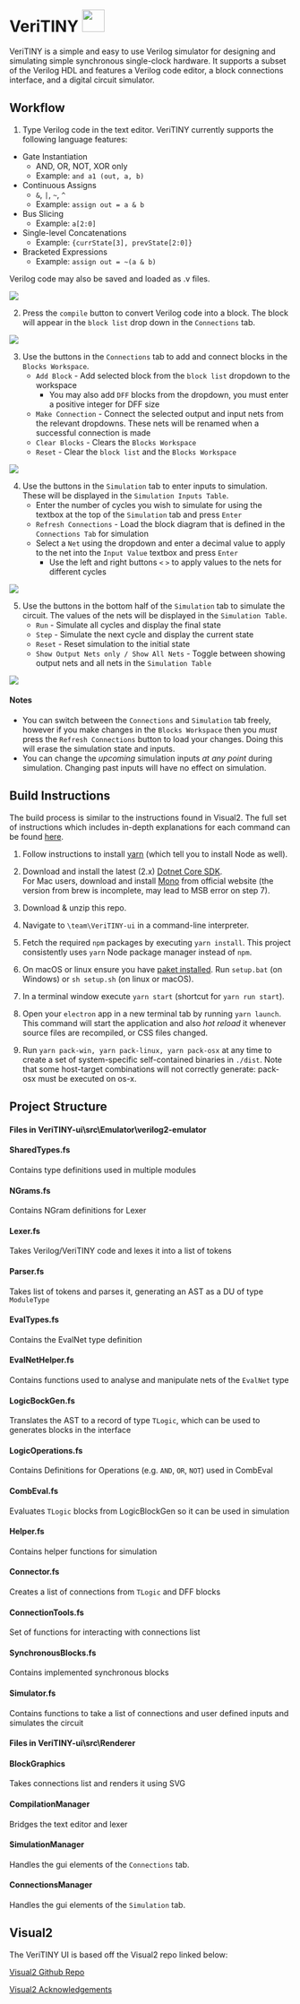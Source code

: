 
# VeriTINY <img src="https://github.com/ImperialCollegeLondon/hlp2020-verilog2/blob/team-README/team/readme-screenshots/veriTINY-logo.png" width="40" height="40"> 

VeriTINY is a simple and easy to use Verilog simulator for designing and simulating simple synchronous single-clock hardware. It supports a subset of the Verilog HDL and features a Verilog code editor, a block connections interface, and a digital circuit simulator.

## Workflow

1. Type Verilog code in the text editor. VeriTINY currently supports the following language features:

* Gate Instantiation 
  * AND, OR, NOT, XOR only  
  * Example: `and a1 (out, a, b)`
* Continuous Assigns
  * `&`, `|`, `~`, `^`
  * Example: `assign out = a & b`
* Bus Slicing
  * Example: `a[2:0]`
* Single-level Concatenations
  * Example: `{currState[3], prevState[2:0]}`
* Bracketed Expressions
  * Example: `assign out = ~(a & b)`

Verilog code may also be saved and loaded as .v files.

<img src="https://github.com/ImperialCollegeLondon/hlp2020-verilog2/blob/team-README/team/readme-screenshots/workflow1.png">

2. Press the `compile` button to convert Verilog code into a block. The block will appear in the `block list` drop down in the `Connections` tab.

<img src="https://github.com/ImperialCollegeLondon/hlp2020-verilog2/blob/team-README/team/readme-screenshots/workflow-2.png">

3. Use the buttons in the `Connections` tab to add and connect blocks in the `Blocks Workspace`.  
   * `Add Block` - Add selected block from the `block list` dropdown to the workspace
     * You may also add `DFF` blocks from the dropdown, you must enter a positive integer for DFF size
   * `Make Connection` - Connect the selected output and input nets from the relevant dropdowns. These nets will be renamed when a successful connection is made
   * `Clear Blocks` - Clears the `Blocks Workspace`
   * `Reset` - Clear the `block list` and the `Blocks Workspace`

<img src="https://github.com/ImperialCollegeLondon/hlp2020-verilog2/blob/team-README/team/readme-screenshots/workflow-3.png">

4. Use the buttons in the `Simulation` tab to enter inputs to simulation. These will be displayed in the `Simulation Inputs Table`.
   * Enter the number of cycles you wish to simulate for using the textbox at the top of the `Simulation` tab and press `Enter`
    * `Refresh Connections` - Load the block diagram that is defined in the `Connections Tab` for simulation
   * Select a `Net` using the dropdown and enter a decimal value to apply to the net into the `Input Value` textbox and press `Enter`
     * Use the left and right buttons  `<` `>` to apply values to the nets for different cycles

<img src="https://github.com/ImperialCollegeLondon/hlp2020-verilog2/blob/team-README/team/readme-screenshots/workflow-4.png">

5. Use the buttons in the bottom half of the `Simulation` tab to simulate the circuit. The values of the nets will be displayed in the `Simulation Table`.
   * `Run` - Simulate all cycles and display the final state
   * `Step` - Simulate the next cycle and display the current state
   * `Reset` - Reset simulation to the initial state
   * `Show Output Nets only / Show All Nets` - Toggle between showing output nets and all nets in the `Simulation Table`

<img src="https://github.com/ImperialCollegeLondon/hlp2020-verilog2/blob/team-README/team/readme-screenshots/workflow-5.png">

#### Notes
* You can switch between the `Connections` and `Simulation` tab freely, however if you make changes in the `Blocks Workspace` then you *must* press the `Refresh Connections` button to load your changes. Doing this will erase the simulation state and inputs.
* You can change the *upcoming* simulation inputs *at any point* during simulation. Changing past inputs will have no effect on simulation.

## Build Instructions
The build process is similar to the instructions found in Visual2. The full set of instructions which includes in-depth explanations for each command can be found [here](https://github.com/ImperialCollegeLondon/Visual2).

1. Follow instructions to install [yarn](https://yarnpkg.com/lang/en/docs/install/) (which tell you to install Node as well).

2. Download and install the latest (2.x) [Dotnet Core SDK](https://www.microsoft.com/net/learn/get-started).  
For Mac users, download and install [Mono](http://www.mono-project.com/download/stable/) from official website (the version from brew is incomplete, may lead to MSB error on step 7).

1. Download & unzip this repo.

2. Navigate to `\team\VeriTINY-ui` in a command-line interpreter. 

3. Fetch the required `npm` packages by executing `yarn install`. This project consistently uses `yarn` Node package manager instead of `npm`.

4. On macOS or linux ensure you have [paket installed](https://fsprojects.github.io/Paket/installation.html). Run `setup.bat` (on Windows) or `sh setup.sh` (on linux or macOS). 

5. In a terminal window execute `yarn start` (shortcut for `yarn run start`).

6. Open your `electron` app in a new terminal tab by running `yarn launch`. This command will start the application and also _hot reload_ it whenever source files are recompiled, or CSS files changed. 

7.  Run `yarn pack-win, yarn pack-linux, yarn pack-osx` at any time to create a set of system-specific self-contained binaries in `./dist`. Note that some host-target combinations will not correctly generate: pack-osx must be executed on os-x. 


## Project Structure

#### Files in VeriTINY-ui\src\Emulator\verilog2-emulator

#### SharedTypes.fs
Contains type definitions used in multiple modules

#### NGrams.fs 
Contains NGram definitions for Lexer

#### Lexer.fs
Takes Verilog/VeriTINY code and lexes it into a list of tokens

#### Parser.fs
Takes list of tokens and parses it, generating an AST as a DU of type `ModuleType`

#### EvalTypes.fs 
Contains the EvalNet type definition 

#### EvalNetHelper.fs
Contains functions used to analyse and manipulate nets of the `EvalNet` type 

#### LogicBockGen.fs
Translates the AST to a record of type `TLogic`, which can be used to generates blocks in the interface

#### LogicOperations.fs 
Contains Definitions for Operations (e.g. `AND`, `OR`, `NOT`) used in CombEval 

#### CombEval.fs
Evaluates `TLogic` blocks from LogicBlockGen so it can be used in simulation

#### Helper.fs
Contains helper functions for simulation

#### Connector.fs
Creates a list of connections from `TLogic` and DFF blocks

#### ConnectionTools.fs
Set of functions for interacting with connections list

#### SynchronousBlocks.fs
Contains implemented synchronous blocks

#### Simulator.fs
Contains functions to take a list of connections and user defined inputs and simulates the circuit

#### Files in VeriTINY-ui\src\Renderer

#### BlockGraphics
Takes connections list and renders it using SVG

#### CompilationManager
Bridges the text editor and lexer

#### SimulationManager
Handles the gui elements of the `Connections` tab. 

#### ConnectionsManager
Handles the gui elements of the `Simulation` tab. 

## Visual2

The VeriTINY UI is based off the Visual2 repo linked below:

[Visual2 Github Repo](https://github.com/ImperialCollegeLondon/Visual2)

[Visual2 Acknowledgements](https://github.com/ImperialCollegeLondon/Visual2/wiki/Acknowledgements)
